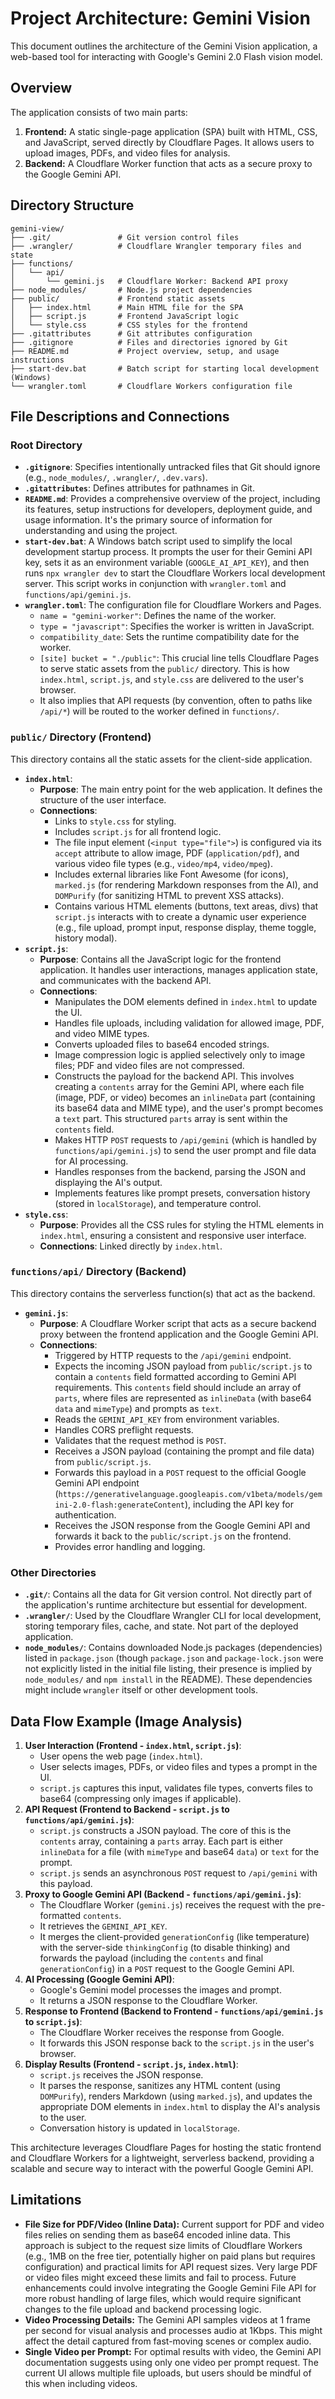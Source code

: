 # Project Architecture: Gemini Vision

This document outlines the architecture of the Gemini Vision application, a web-based tool for interacting with Google's Gemini 2.0 Flash vision model.

## Overview

The application consists of two main parts:

1.  **Frontend:** A static single-page application (SPA) built with HTML, CSS, and JavaScript, served directly by Cloudflare Pages. It allows users to upload images, PDFs, and video files for analysis.
2.  **Backend:** A Cloudflare Worker function that acts as a secure proxy to the Google Gemini API.

## Directory Structure

```
gemini-view/
├── .git/               # Git version control files
├── .wrangler/          # Cloudflare Wrangler temporary files and state
├── functions/
│   └── api/
│       └── gemini.js   # Cloudflare Worker: Backend API proxy
├── node_modules/       # Node.js project dependencies
├── public/             # Frontend static assets
│   ├── index.html      # Main HTML file for the SPA
│   ├── script.js       # Frontend JavaScript logic
│   └── style.css       # CSS styles for the frontend
├── .gitattributes      # Git attributes configuration
├── .gitignore          # Files and directories ignored by Git
├── README.md           # Project overview, setup, and usage instructions
├── start-dev.bat       # Batch script for starting local development (Windows)
└── wrangler.toml       # Cloudflare Workers configuration file
```

## File Descriptions and Connections

### Root Directory

*   **`.gitignore`**: Specifies intentionally untracked files that Git should ignore (e.g., `node_modules/`, `.wrangler/`, `.dev.vars`).
*   **`.gitattributes`**: Defines attributes for pathnames in Git.
*   **`README.md`**: Provides a comprehensive overview of the project, including its features, setup instructions for developers, deployment guide, and usage information. It's the primary source of information for understanding and using the project.
*   **`start-dev.bat`**: A Windows batch script used to simplify the local development startup process. It prompts the user for their Gemini API key, sets it as an environment variable (`GOOGLE_AI_API_KEY`), and then runs `npx wrangler dev` to start the Cloudflare Workers local development server. This script works in conjunction with `wrangler.toml` and `functions/api/gemini.js`.
*   **`wrangler.toml`**: The configuration file for Cloudflare Workers and Pages.
    *   `name = "gemini-worker"`: Defines the name of the worker.
    *   `type = "javascript"`: Specifies the worker is written in JavaScript.
    *   `compatibility_date`: Sets the runtime compatibility date for the worker.
    *   `[site] bucket = "./public"`: This crucial line tells Cloudflare Pages to serve static assets from the `public/` directory. This is how `index.html`, `script.js`, and `style.css` are delivered to the user's browser.
    *   It also implies that API requests (by convention, often to paths like `/api/*`) will be routed to the worker defined in `functions/`.

### `public/` Directory (Frontend)

This directory contains all the static assets for the client-side application.

*   **`index.html`**:
    *   **Purpose**: The main entry point for the web application. It defines the structure of the user interface.
    *   **Connections**:
        *   Links to `style.css` for styling.
        *   Includes `script.js` for all frontend logic.
        *   The file input element (`<input type="file">`) is configured via its `accept` attribute to allow image, PDF (`application/pdf`), and various video file types (e.g., `video/mp4`, `video/mpeg`).
        *   Includes external libraries like Font Awesome (for icons), `marked.js` (for rendering Markdown responses from the AI), and `DOMPurify` (for sanitizing HTML to prevent XSS attacks).
        *   Contains various HTML elements (buttons, text areas, divs) that `script.js` interacts with to create a dynamic user experience (e.g., file upload, prompt input, response display, theme toggle, history modal).
*   **`script.js`**:
    *   **Purpose**: Contains all the JavaScript logic for the frontend application. It handles user interactions, manages application state, and communicates with the backend API.
    *   **Connections**:
        *   Manipulates the DOM elements defined in `index.html` to update the UI.
        *   Handles file uploads, including validation for allowed image, PDF, and video MIME types.
        *   Converts uploaded files to base64 encoded strings.
        *   Image compression logic is applied selectively only to image files; PDF and video files are not compressed.
        *   Constructs the payload for the backend API. This involves creating a `contents` array for the Gemini API, where each file (image, PDF, or video) becomes an `inlineData` part (containing its base64 data and MIME type), and the user's prompt becomes a `text` part. This structured `parts` array is sent within the `contents` field.
        *   Makes HTTP `POST` requests to `/api/gemini` (which is handled by `functions/api/gemini.js`) to send the user prompt and file data for AI processing.
        *   Handles responses from the backend, parsing the JSON and displaying the AI's output.
        *   Implements features like prompt presets, conversation history (stored in `localStorage`), and temperature control.
*   **`style.css`**:
    *   **Purpose**: Provides all the CSS rules for styling the HTML elements in `index.html`, ensuring a consistent and responsive user interface.
    *   **Connections**: Linked directly by `index.html`.

### `functions/api/` Directory (Backend)

This directory contains the serverless function(s) that act as the backend.

*   **`gemini.js`**:
    *   **Purpose**: A Cloudflare Worker script that acts as a secure backend proxy between the frontend application and the Google Gemini API.
    *   **Connections**:
        *   Triggered by HTTP requests to the `/api/gemini` endpoint.
        *   Expects the incoming JSON payload from `public/script.js` to contain a `contents` field formatted according to Gemini API requirements. This `contents` field should include an array of `parts`, where files are represented as `inlineData` (with base64 `data` and `mimeType`) and prompts as `text`.
        *   Reads the `GEMINI_API_KEY` from environment variables.
        *   Handles CORS preflight requests.
        *   Validates that the request method is `POST`.
        *   Receives a JSON payload (containing the prompt and file data) from `public/script.js`.
        *   Forwards this payload in a `POST` request to the official Google Gemini API endpoint (`https://generativelanguage.googleapis.com/v1beta/models/gemini-2.0-flash:generateContent`), including the API key for authentication.
        *   Receives the JSON response from the Google Gemini API and forwards it back to the `public/script.js` on the frontend.
        *   Provides error handling and logging.

### Other Directories

*   **`.git/`**: Contains all the data for Git version control. Not directly part of the application's runtime architecture but essential for development.
*   **`.wrangler/`**: Used by the Cloudflare Wrangler CLI for local development, storing temporary files, cache, and state. Not part of the deployed application.
*   **`node_modules/`**: Contains downloaded Node.js packages (dependencies) listed in `package.json` (though `package.json` and `package-lock.json` were not explicitly listed in the initial file listing, their presence is implied by `node_modules/` and `npm install` in the README). These dependencies might include `wrangler` itself or other development tools.

## Data Flow Example (Image Analysis)

1.  **User Interaction (Frontend - `index.html`, `script.js`)**:
    *   User opens the web page (`index.html`).
    *   User selects images, PDFs, or video files and types a prompt in the UI.
    *   `script.js` captures this input, validates file types, converts files to base64 (compressing only images if applicable).
2.  **API Request (Frontend to Backend - `script.js` to `functions/api/gemini.js`)**:
    *   `script.js` constructs a JSON payload. The core of this is the `contents` array, containing a `parts` array. Each part is either `inlineData` for a file (with `mimeType` and base64 `data`) or `text` for the prompt.
    *   `script.js` sends an asynchronous `POST` request to `/api/gemini` with this payload.
3.  **Proxy to Google Gemini API (Backend - `functions/api/gemini.js`)**:
    *   The Cloudflare Worker (`gemini.js`) receives the request with the pre-formatted `contents`.
    *   It retrieves the `GEMINI_API_KEY`.
    *   It merges the client-provided `generationConfig` (like temperature) with the server-side `thinkingConfig` (to disable thinking) and forwards the payload (including the `contents` and final `generationConfig`) in a `POST` request to the Google Gemini API.
4.  **AI Processing (Google Gemini API)**:
    *   Google's Gemini model processes the images and prompt.
    *   It returns a JSON response to the Cloudflare Worker.
5.  **Response to Frontend (Backend to Frontend - `functions/api/gemini.js` to `script.js`)**:
    *   The Cloudflare Worker receives the response from Google.
    *   It forwards this JSON response back to the `script.js` in the user's browser.
6.  **Display Results (Frontend - `script.js`, `index.html`)**:
    *   `script.js` receives the JSON response.
    *   It parses the response, sanitizes any HTML content (using `DOMPurify`), renders Markdown (using `marked.js`), and updates the appropriate DOM elements in `index.html` to display the AI's analysis to the user.
    *   Conversation history is updated in `localStorage`.

This architecture leverages Cloudflare Pages for hosting the static frontend and Cloudflare Workers for a lightweight, serverless backend, providing a scalable and secure way to interact with the powerful Google Gemini API.

## Limitations

*   **File Size for PDF/Video (Inline Data):** Current support for PDF and video files relies on sending them as base64 encoded inline data. This approach is subject to the request size limits of Cloudflare Workers (e.g., 1MB on the free tier, potentially higher on paid plans but requires configuration) and practical limits for API request sizes. Very large PDF or video files might exceed these limits and fail to process. Future enhancements could involve integrating the Google Gemini File API for more robust handling of large files, which would require significant changes to the file upload and backend processing logic.
*   **Video Processing Details:** The Gemini API samples videos at 1 frame per second for visual analysis and processes audio at 1Kbps. This might affect the detail captured from fast-moving scenes or complex audio.
*   **Single Video per Prompt:** For optimal results with video, the Gemini API documentation suggests using only one video per prompt request. The current UI allows multiple file uploads, but users should be mindful of this when including videos. 